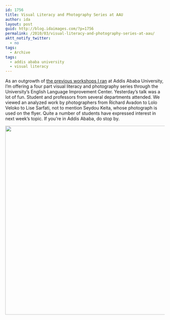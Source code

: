 ```yaml
---
id: 1756
title: Visual Literacy and Photography Series at AAU
author: ida
layout: post
guid: http://blog.idaimages.com/?p=1756
permalink: /2010/03/visual-literacy-and-photography-series-at-aau/
aktt_notify_twitter:
  - no
tags:
  - Archive
tags:
  - addis ababa university
  - visual literacy
---
```

As an outgrowth of [the previous workshops I ran][1] at Addis Ababa University, I&#8217;m offering a four part visual literacy and photography series through the University&#8217;s English Language Improvement Center. Yesterday&#8217;s talk was a lot of fun. Student and professors from several departments attended. We viewed an analyzed work by photographers from Richard Avadon to Lolo Veloko to Lise Sarfati, not to mention Seydou Keita, whose photograph is used on the flyer. Quite a number of students have expressed interest in next week&#8217;s topic. If you&#8217;re in Addis Ababa, do stop by.

<div class="full-image">
  <img src="{{ site.baseurl }}/images//2010/03/VisualLiteracyA.jpg" width="596" />
</div>

 [1]: http://blog.idaimages.com/2010/02/09/seeds-for-an-ethiopian-photo-curriculum/